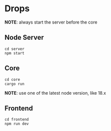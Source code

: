 # Drops

**NOTE**: always start the server before the core

## Node Server
```
cd server
npm start
```

## Core
```
cd core
cargo run
```


**NOTE**: use one of the latest node version, like 18.x
## Frontend
```
cd frontend
npm run dev
```
